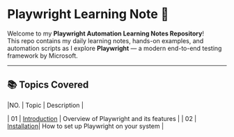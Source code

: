 # Playwright Learning Note 🎯

Welcome to my **Playwright Automation Learning Notes Repository**!  
This repo contains my daily learning notes, hands-on examples, and automation scripts as I explore **Playwright** — a modern end-to-end testing framework by Microsoft.

-----

## 📚 Topics Covered

|NO. | Topic | Description |

| 01 | [Introduction](Introduction.md) | Overview of Playwright and its features |
| 02 | [Installation](Installation.md)| How to set up Playwright on your system |